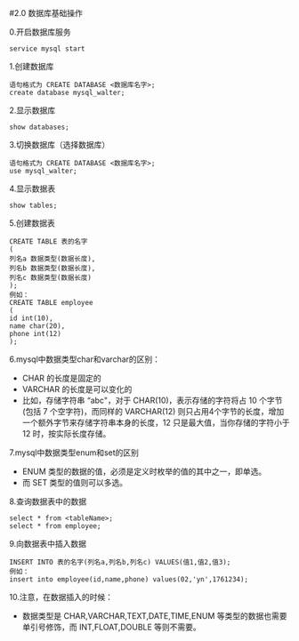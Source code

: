 #2.0 数据库基础操作

0.开启数据库服务
```linux
service mysql start
```
1.创建数据库
```linux
语句格式为 CREATE DATABASE <数据库名字>;
create database mysql_walter;
```

2.显示数据库
```linux
show databases;
```

3.切换数据库（选择数据库）
```linux
语句格式为 CREATE DATABASE <数据库名字>;
use mysql_walter;
```
4.显示数据表
```
show tables;
```
5.创建数据表
```linux
CREATE TABLE 表的名字
(
列名a 数据类型(数据长度),
列名b 数据类型(数据长度),
列名c 数据类型(数据长度)
);
例如：
CREATE TABLE employee 
(
id int(10),
name char(20),
phone int(12)
);
```

6.mysql中数据类型char和varchar的区别：
* CHAR 的长度是固定的
* VARCHAR 的长度是可以变化的
* 比如，存储字符串 “abc"，对于 CHAR(10)，表示存储的字符将占 10 个字节(包括 7 个空字符)，而同样的 VARCHAR(12) 则只占用4个字节的长度，增加一个额外字节来存储字符串本身的长度，12 只是最大值，当你存储的字符小于 12 时，按实际长度存储。

7.mysql中数据类型enum和set的区别
* ENUM 类型的数据的值，必须是定义时枚举的值的其中之一，即单选。
* 而 SET 类型的值则可以多选。

8.查询数据表中的数据
```linux
select * from <tableName>;
select * from employee;
```

9.向数据表中插入数据
```linux
INSERT INTO 表的名字(列名a,列名b,列名c) VALUES(值1,值2,值3);
例如：
insert into employee(id,name,phone) values(02,'yn',1761234);
```

10.注意，在数据插入的时候：
* 数据类型是 CHAR,VARCHAR,TEXT,DATE,TIME,ENUM 等类型的数据也需要单引号修饰，而 INT,FLOAT,DOUBLE 等则不需要。







